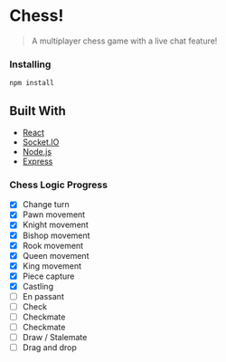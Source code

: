 # Chess!

> A multiplayer chess game with a live chat feature!

### Installing

```
npm install
```

## Built With

* [React](https://reactjs.org/)
* [Socket.IO](https://socket.io/)
* [Node.js](https://nodejs.org/en/)
* [Express](https://expressjs.com/)

### Chess Logic Progress
- [x] Change turn
- [x] Pawn movement
- [x] Knight movement
- [x] Bishop movement
- [x] Rook movement
- [x] Queen movement
- [x] King movement
- [x] Piece capture
- [x] Castling
- [ ] En passant
- [ ] Check
- [ ] Checkmate
- [ ] Checkmate
- [ ] Draw / Stalemate
- [ ] Drag and drop
